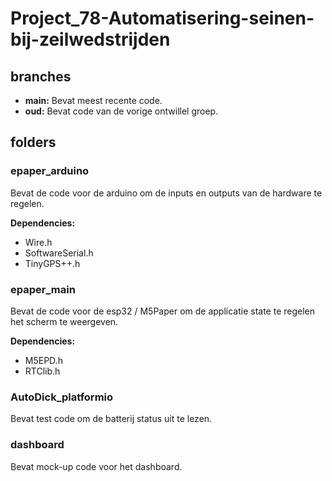 # Project_78-Automatisering-seinen-bij-zeilwedstrijden

## branches
- **main:** Bevat meest recente code.
- **oud:** Bevat code van de vorige ontwillel groep.

## folders

### epaper_arduino
Bevat de code voor de arduino om de inputs en outputs van de hardware te regelen.

**Dependencies:**
- Wire.h
- SoftwareSerial.h
- TinyGPS++.h

### epaper_main
Bevat de code voor de esp32 / M5Paper om de applicatie state te regelen het scherm te weergeven.

**Dependencies:**
- M5EPD.h
- RTClib.h

### AutoDick_platformio
Bevat test code om de batterij status uit te lezen.

### dashboard
Bevat mock-up code voor het dashboard.
